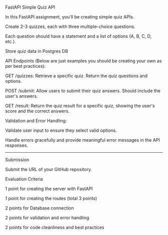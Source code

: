 FastAPI Simple Quiz API


In this FastAPI assignment, you'll be creating simple quiz APIs.


Create 2-3 quizzes, each with three multiple-choice questions.


Each question should have a statement and a list of options (A, B, C, D, etc.).


Store quiz data in Postgres DB


API Endpoints (Below are just examples you should be creating your own as per best practices):


GET /quizzes: Retrieve a specific quiz. Return the quiz questions and options.

POST /submit: Allow users to submit their quiz answers. Should include the user's answers.

GET /result: Return the quiz result for a specific quiz, showing the user's score and the correct answers.

Validation and Error Handling:


Validate user input to ensure they select valid options.

Handle errors gracefully and provide meaningful error messages in the API responses.

 

---------------------------


Submission


Submit the URL of your GitHub repository.


Evaluation Criteria


1 point for creating the server with FastAPI 

1 point for creating the routes (total 3 points) 

2 points for Database connection

2 points for validation and error handling

2 points for code cleanliness and best practices
